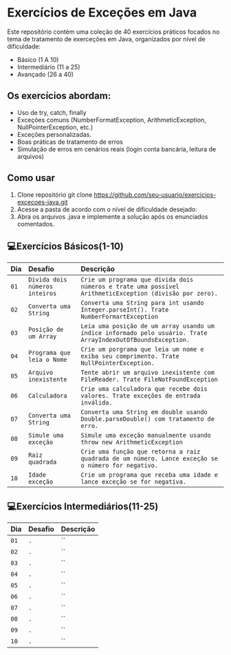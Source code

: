 # Exercícios de Exceções em Java

Este repositório contém uma coleção de 40 exercícios práticos focados no tema de tratamento de exerceções em Java, organizados por nível de dificuldade:

- Básico (1 A 10)
- Intermediário (11 a 25)
- Avançado (26 a 40)

## Os exercícios abordam:
- Uso de try, catch, finally
- Exceções comuns (NumberFormatException, ArithmeticException, NullPointerException, etc.)
- Exceções personalizadas.
- Boas práticas de tratamento de erros
- Simulação de erros em cenários reais (login conta bancária, leitura de arquivos)

## Como usar

1. Clone repositório
git clone https://github.com/seu-usuario/exercicios-excecoes-java.git
2. Acesse a pasta de acordo com o nível de dificuldade desejado:
3. Abra os arquivos .java e implemente a solução após os enunciados comentados.


## 💻Exercícios Básicos(1-10)
| Dia | Desafio | Descrição |
| :---------------- | :--------- | :--------- |
| `01` | `Divida dois números inteiros` | `Crie um programa que divida dois números e trate uma possível ArithmeticException (divisão por zero).` |
| `02` | `Converta uma String` | `Converta uma String para int usando Integer.parseInt(). Trate NumberFormartException` |
| `03` | `Posição de um Array` | `Leia uma posição de um array usando um índice informado pelo usuário. Trate ArrayIndexOutOfBoundsException.` |
| `04` | `Programa que leia o Nome` | `Crie um porgrama que leia um nome e exiba seu comprimento. Trate NullPointerException.` 
| `05` | `Arquivo inexistente` | `Tente abrir um arquivo inexistente com FileReader. Trate FileNotFoundException` |
| `06` | `Calculadora` | `Crie uma calculadora que recebe dois valores. Trate exceções de entrada inválida.` |
| `07` | `Converta uma String` | `Converta uma String em double usando Double.parseDouble() com tratamento de erro.` |
| `08` | `Simule uma exceção` | `Simule uma exceção manualmente usando throw new ArithmeticException` |
| `09` | `Raiz quadrada` | `Crie uma função que retorna a raiz quadrada de um número. Lance exceção se o número for negativo.` 
| `10` | `Idade exceção` | `Crie um programa que receba uma idade e lance exceção se for negativa.` |



## 💻Exercícios Intermediários(11-25)
| Dia | Desafio | Descrição |
| :---------------- | :--------- | :--------- |
| `01` |`.`| `` |
| `02` |`.`| `` |
| `03` |`.`| `` |
| `04` |`.`| `` |
| `05` |`.`| `` |
| `06` |`.`| `` |
| `07` |`.`| `` |
| `08` |`.`| `` |
| `09` |`.`| `` |
| `10` |`.`| `` |


